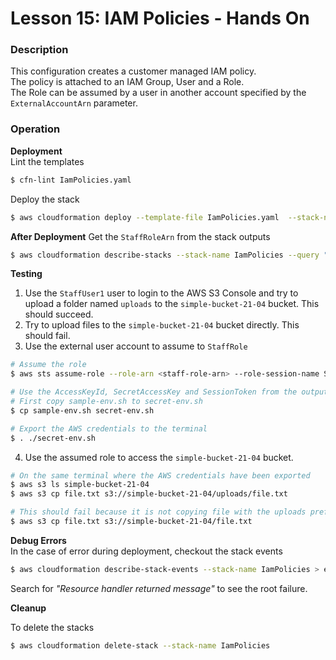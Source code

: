 # Lesson 15: IAM Policies - Hands On

### Description

This configuration creates a customer managed IAM policy.  
The policy is attached to an IAM Group, User and a Role.  
The Role can be assumed by a user in another account specified by the `ExternalAccountArn` parameter.

### Operation

**Deployment**  
Lint the templates

```bash
$ cfn-lint IamPolicies.yaml
```

Deploy the stack

```bash
$ aws cloudformation deploy --template-file IamPolicies.yaml  --stack-name IamPolicies --parameter-overrides file://secret-parameters.json --capabilities CAPABILITY_NAMED_IAM
```

**After Deployment**
Get the `StaffRoleArn` from the stack outputs

```bash
$ aws cloudformation describe-stacks --stack-name IamPolicies --query "Stacks[0].Outputs" --no-cli-pager
```

**Testing**

1. Use the `StaffUser1` user to login to the AWS S3 Console and try to upload a folder named `uploads` to the `simple-bucket-21-04` bucket. This should succeed.
2. Try to upload files to the `simple-bucket-21-04` bucket directly. This should fail.
3. Use the external user account to assume to `StaffRole`

```bash
# Assume the role
$ aws sts assume-role --role-arn <staff-role-arn> --role-session-name Session1 --profile sovtechchucks

# Use the AccessKeyId, SecretAccessKey and SessionToken from the output to update the secret-env.sh file
# First copy sample-env.sh to secret-env.sh
$ cp sample-env.sh secret-env.sh

# Export the AWS credentials to the terminal
$ . ./secret-env.sh
```

4. Use the assumed role to access the `simple-bucket-21-04` bucket.

```bash
# On the same terminal where the AWS credentials have been exported
$ aws s3 ls simple-bucket-21-04
$ aws s3 cp file.txt s3://simple-bucket-21-04/uploads/file.txt

# This should fail because it is not copying file with the uploads prefix
$ aws s3 cp file.txt s3://simple-bucket-21-04/file.txt
```

**Debug Errors**  
 In the case of error during deployment, checkout the stack events

```bash
$ aws cloudformation describe-stack-events --stack-name IamPolicies > events.json
```

Search for _"Resource handler returned message"_ to see the root failure.

**Cleanup**

To delete the stacks

```bash
$ aws cloudformation delete-stack --stack-name IamPolicies
```
